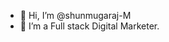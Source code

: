 - 👋 Hi, I’m @shunmugaraj-M
- 💞️ I’m a Full stack Digital Marketer.


<!---
shunmugaraj-M/shunmugaraj-M is a ✨ special ✨ repository because its `README.md` (this file) appears on your GitHub profile.
You can click the Preview link to take a look at your changes.
--->
